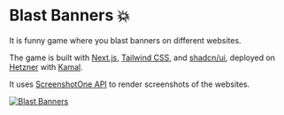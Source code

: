 # Blast Banners 💥

It is funny game where you blast banners on different websites.

The game is built with [Next.js](https://nextjs.org), [Tailwind CSS](https://tailwindcss.com), and [shadcn/ui](https://ui.shadcn.com), deployed on [Hetzner](https://www.hetzner.com) with [Kamal](https://kamal-deploy.org/).

It uses [ScreenshotOne API](https://screenshotone.com) to render screenshots of the websites.

[![Blast Banners](https://img.youtube.com/vi/sPjDyzpyNwM/maxresdefault.jpg)](https://www.youtube.com/watch?v=sPjDyzpyNwM)
